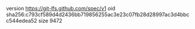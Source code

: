 version https://git-lfs.github.com/spec/v1
oid sha256:c793cf589d4d2436bb719856255ac3e23c07fb28d28997ac3d4bbcc544edea52
size 9472
